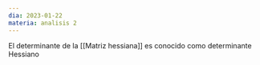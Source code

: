 ```yaml
---
dia: 2023-01-22
materia: analisis 2
---
```

El determinante de la [[Matriz hessiana]] es conocido como determinante Hessiano